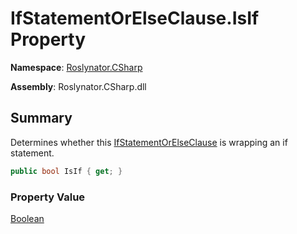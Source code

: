 # IfStatementOrElseClause\.IsIf Property

**Namespace**: [Roslynator.CSharp](../../README.md)

**Assembly**: Roslynator\.CSharp\.dll

## Summary

Determines whether this [IfStatementOrElseClause](../README.md) is wrapping an if statement\.

```csharp
public bool IsIf { get; }
```

### Property Value

[Boolean](https://docs.microsoft.com/en-us/dotnet/api/system.boolean)

